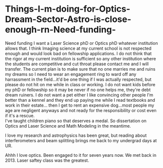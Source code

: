 # Things-I-m-doing-for-Optics-Dream-Sector-Astro-is-close-enough-rn-Need-funding-
Need funding
I want a Laser Science phD or Optics phD whatever institution allows that. I think Imaging science at my current school is not respected enough and would look bad on fellowship applications. 
I do not think that the rigor at my current institution is sufficient so any other institution where the students are competitive and cut throat please contact me and I will transfer. 
The current plan is to make sure that no one marries me and ruins my dreams so I need to wear an engagement ring to ward off any harrassment in the field...it'd be one thing if I was actually respected, but please do not hit on me while in class or working. 
I do not want kids before my phD or fellowship so it may be never if no one helps me, they're debt dream ruiners. 
I do not want a pet either I like convincing other people I'm better than a kennel and they end up paying me while I read textbooks and work in their estate... then I get to rent an expensive dog...most people my age are negligent anyways and not ready for the responsibility or cost even if it's a rescue.  
I've taught children piano so that deserves a medal. 
So dissertation on Optics and Laser Science and Math Modeling in the meantime. 


I love my research and astrophysics has been great, but reading about interferometers and beam splitting brings me back to my undergrad days at UR. 

Ahhh I love optics. Been engaged to it for seven years now. We met back in 2013. Laser saftey class was the greatest. 
